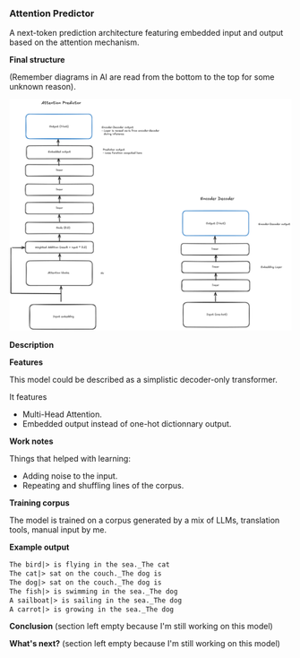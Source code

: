 ### Attention Predictor

A next-token prediction architecture featuring embedded input and output based on the attention mechanism.

**Final structure**

(Remember diagrams in AI are read from the bottom to the top for some unknown reason).

![attention predictor architecture](./attention_predictor.png)

**Description**

**Features**

This model could be described as a simplistic decoder-only transformer.

It features

 - Multi-Head Attention.
 - Embedded output instead of one-hot dictionnary output.

**Work notes**

Things that helped with learning:
- Adding noise to the input.
- Repeating and shuffling lines of the corpus.

**Training corpus**

The model is trained on a corpus generated by a mix of LLMs, translation tools, manual input by me.

**Example output**


```
The bird|> is flying in the sea._The cat
The cat|> sat on the couch._The dog is
The dog|> sat on the couch._The dog is
The fish|> is swimming in the sea._The dog
A sailboat|> is sailing in the sea._The dog
A carrot|> is growing in the sea._The dog
```

**Conclusion**
(section left empty because I'm still working on this model)

**What's next?**
(section left empty because I'm still working on this model)
